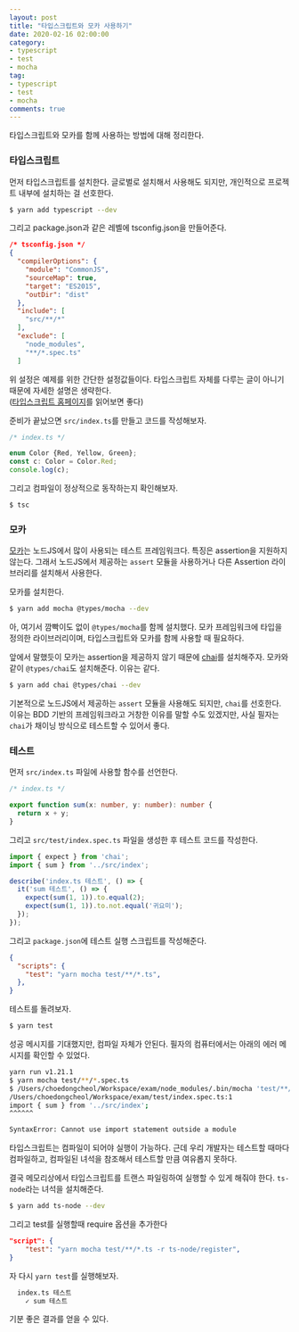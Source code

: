 ```yaml
---
layout: post
title: "타입스크립트와 모카 사용하기"
date: 2020-02-16 02:00:00
category: 
- typescript
- test
- mocha
tag: 
- typescript
- test
- mocha
comments: true
---
```


타입스크립트와 모카를 함께 사용하는 방법에 대해 정리한다.

### 타입스크립트
먼저 타입스크립트를 설치한다. 글로벌로 설치해서 사용해도 되지만, 개인적으로 프로젝트 내부에 설치하는 걸 선호한다.

```bash
$ yarn add typescript --dev
```

그리고 package.json과 같은 레벨에 tsconfig.json을 만들어준다.

```json
/* tsconfig.json */
{
  "compilerOptions": {
    "module": "CommonJS",
    "sourceMap": true,
    "target": "ES2015",
    "outDir": "dist"
  },
  "include": [
    "src/**/*"
  ],
  "exclude": [
    "node_modules",
    "**/*.spec.ts"
  ]
```

위 설정은 예제를 위한 간단한 설정값들이다. 타입스크립트 자체를 다루는 글이 아니기 때문에 자세한 설명은 생략한다.  
([타입스크립트 홈페이지](https://www.typescriptlang.org/docs/handbook/tsconfig-json.html)를 읽어보면 좋다)

준비가 끝났으면 `src/index.ts`를 만들고 코드를 작성해보자.

```ts
/* index.ts */

enum Color {Red, Yellow, Green};
const c: Color = Color.Red;
console.log(c);
```

그리고 컴파일이 정상적으로 동작하는지 확인해보자.

```bash
$ tsc
```

### 모카
[모카](https://mochajs.org/)는 노드JS에서 많이 사용되는 테스트 프레임워크다. 특징은 assertion을 지원하지 않는다. 그래서 노드JS에서 제공하는 `assert` 모듈을 사용하거나 다른 Assertion 라이브러리를 설치해서 사용한다.

모카를 설치한다.

```bash
$ yarn add mocha @types/mocha --dev
```

아, 여기서 깜빡이도 없이 `@types/mocha`를 함께 설치했다. 모카 프레임워크에 타입을 정의한 라이브러리이며, 타입스크립트와 모카를 함께 사용할 때 필요하다.

앞에서 말했듯이 모카는 assertion을 제공하지 않기 때문에 [chai](https://www.chaijs.com/)를 설치해주자. 모카와 같이 `@types/chai`도 설치해준다. 이유는 같다.

```bash
$ yarn add chai @types/chai --dev
```

기본적으로 노드JS에서 제공하는 `assert` 모듈을 사용해도 되지만, `chai`를 선호한다. 이유는 BDD 기반의 프레임워크라고 거창한 이유를 말할 수도 있겠지만, 사실 필자는 `chai`가 채이닝 방식으로 테스트할 수 있어서 좋다.


### 테스트
먼저 `src/index.ts` 파일에 사용할 함수를 선언한다.

```ts
/* index.ts */

export function sum(x: number, y: number): number {
  return x + y;
}
```

그리고 `src/test/index.spec.ts` 파일을 생성한 후 테스트 코드를 작성한다.
```ts
import { expect } from 'chai';
import { sum } from '../src/index';

describe('index.ts 테스트', () => {
  it('sum 테스트', () => {
    expect(sum(1, 1)).to.equal(2);
    expect(sum(1, 1)).to.not.equal('귀요미');
  });
});
```

그리고 `package.json`에 테스트 실행 스크립트를 작성해준다.

```json
{
  "scripts": {
    "test": "yarn mocha test/**/*.ts",
  },
}
```

테스트를 돌려보자.

```bash
$ yarn test
```

성공 메시지를 기대했지만, 컴파일 자체가 안된다. 필자의 컴퓨터에서는 아래의 에러 메시지를 확인할 수 있었다.

```bash
yarn run v1.21.1
$ yarn mocha test/**/*.spec.ts
$ /Users/choedongcheol/Workspace/exam/node_modules/.bin/mocha 'test/**/*.spec.ts'
/Users/choedongcheol/Workspace/exam/test/index.spec.ts:1
import { sum } from '../src/index';
^^^^^^

SyntaxError: Cannot use import statement outside a module
```

타입스크립트는 컴파일이 되어야 실행이 가능하다. 근데 우리 개발자는 테스트할 때마다 컴파일하고, 컴파일된 녀석을 참조해서 테스트할 만큼 여유롭지 못하다.

결국 메모리상에서 타입스크립트를 트랜스 파일링하여 실행할 수 있게 해줘야 한다. `ts-node`라는 녀석을 설치해준다.


```bash
$ yarn add ts-node --dev
```

그리고 test를 실행할때 require 옵션을 추가한다

```json
"script": {
    "test": "yarn mocha test/**/*.ts -r ts-node/register",
}
```

자 다시 `yarn test`를 실행해보자.

```bash
  index.ts 테스트
    ✓ sum 테스트
```

기분 좋은 결과를 얻을 수 있다.